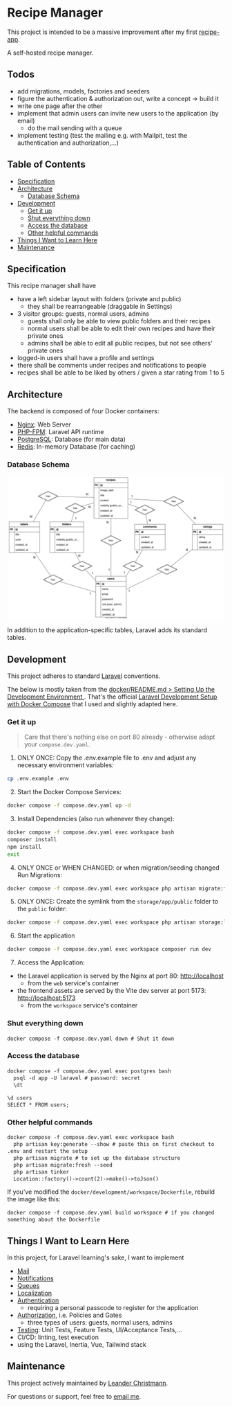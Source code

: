 # Recipe Manager <!-- omit in toc -->

This project is intended to be a massive improvement after my first [recipe-app](https://github.com/lchristmann/recipe-app).

A self-hosted recipe manager.

## Todos <!-- omit in toc -->

- add migrations, models, factories and seeders
- figure the authentication & authorization out, write a concept -> build it
- write one page after the other
- implement that admin users can invite new users to the application (by email)
    - do the mail sending with a queue
- implement testing (test the mailing e.g. with Mailpit, test the authentication and authorization,...)

## Table of Contents <!-- omit in toc -->

- [Specification](#specification)
- [Architecture](#architecture)
  - [Database Schema](#database-schema)
- [Development](#development)
  - [Get it up](#get-it-up)
  - [Shut everything down](#shut-everything-down)
  - [Access the database](#access-the-database)
  - [Other helpful commands](#other-helpful-commands)
- [Things I Want to Learn Here](#things-i-want-to-learn-here)
- [Maintenance](#maintenance)

## Specification

This recipe manager shall have

- have a left sidebar layout with folders (private and public)
    - they shall be rearrangeable (draggable in Settings)
- 3 visitor groups: guests, normal users, admins
  - guests shall only be able to view public folders and their recipes
  - normal users shall be able to edit their own recipes and have their private ones
  - admins shall be able to edit all public recipes, but not see others'  private ones
- logged-in users shall have a profile and settings
- there shall be comments under recipes and notifications to people
- recipes shall be able to be liked by others / given a star rating from 1 to 5

## Architecture

The backend is composed of four Docker containers:

- [Nginx](https://nginx.org/): Web Server
- [PHP-FPM](https://www.php.net/manual/de/install.fpm.php): Laravel API runtime
- [PostgreSQL](https://www.postgresql.org/): Database (for main data)
- [Redis](https://redis.io/): In-memory Database (for caching)

### Database Schema

![Database schema](docs/db-schema.drawio.svg)

In addition to the application-specific tables, Laravel adds its standard tables.

## Development

This project adheres to standard [Laravel](https://laravel.com/docs/12.x) conventions.

The below is mostly taken from the [docker/README.md > Setting Up the Development Environment
](docker/README.md#setting-up-the-development-environment).
That's the official [Laravel Development Setup with Docker Compose](https://docs.docker.com/guides/frameworks/laravel/development-setup/) that I used and slightly adapted here.

### Get it up

> Care that there's nothing else on port 80 already - otherwise adapt your `compose.dev.yaml`.

1. ONLY ONCE: Copy the .env.example file to .env and adjust any necessary environment variables:

```bash
cp .env.example .env
```

2. Start the Docker Compose Services:

```bash
docker compose -f compose.dev.yaml up -d
```

3. Install Dependencies (also run whenever they change):

```bash
docker compose -f compose.dev.yaml exec workspace bash
composer install
npm install
exit
```

4. ONLY ONCE or WHEN CHANGED: or when migration/seeding changed Run Migrations:

```bash
docker compose -f compose.dev.yaml exec workspace php artisan migrate:fresh --seed
```

5. ONLY ONCE: Create the symlink from the `storage/app/public` folder to the `public` folder:

```bash
docker compose -f compose.dev.yaml exec workspace php artisan storage:link
```

6. Start the application

```bash
docker compose -f compose.dev.yaml exec workspace composer run dev
```

7. Access the Application:

- the Laravel application is served by the Nginx at port 80: [http://localhost](http://localhost)
  - from the `web` service's container
- the frontend assets are served by the Vite dev server at port 5173: [http://localhost:5173](http://localhost:5173)
  - from the `workspace` service's container

### Shut everything down

```shell
docker compose -f compose.dev.yaml down # Shut it down
```

### Access the database

```shell
docker compose -f compose.dev.yaml exec postgres bash
  psql -d app -U laravel # password: secret
  \dt
```

```shell
\d users
SELECT * FROM users;
```

### Other helpful commands

```shell
docker compose -f compose.dev.yaml exec workspace bash
  php artisan key:generate --show # paste this on first checkout to .env and restart the setup
  php artisan migrate # to set up the database structure
  php artisan migrate:fresh --seed
  php artisan tinker
  Location::factory()->count(2)->make()->toJson()
```

If you've modified the `docker/development/workspace/Dockerfile`, rebuild the image like this:

```shell
docker compose -f compose.dev.yaml build workspace # if you changed something about the Dockerfile
```


## Things I Want to Learn Here

In this project, for Laravel learning's sake, I want to implement

- [Mail](https://laravel.com/docs/12.x/mail)
- [Notifications](https://laravel.com/docs/12.x/notifications)
- [Queues](https://laravel.com/docs/12.x/queues)
- [Localization](https://laravel.com/docs/12.x/localization)
- [Authentication](https://laravel.com/docs/12.x/authentication)
  - requiring a personal passcode to register for the application
- [Authorization](https://laravel.com/docs/12.x/authorization), i.e. Policies and Gates
  - three types of users: guests, normal users, admins
- [Testing](https://laravel.com/docs/12.x/testing): Unit Tests, Feature Tests, UI/Acceptance Tests,...
- CI/CD: linting, test execution
- using the Laravel, Inertia, Vue, Tailwind stack

## Maintenance

This project actively maintained by [Leander Christmann](https://github.com/lchristmann).

For questions or support, feel free to [email me](mailto:hello@lchristmann.com).
